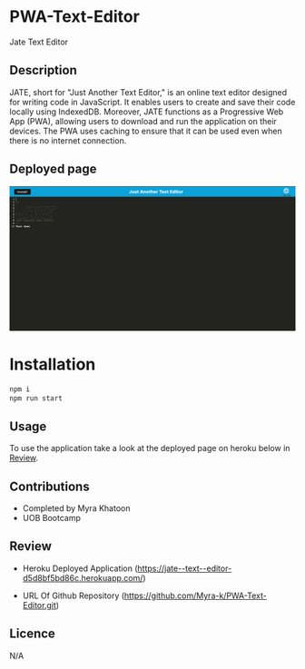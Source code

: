 # PWA-Text-Editor

Jate Text Editor

## Description

JATE, short for "Just Another Text Editor," is an online text editor designed for writing code in JavaScript. It enables users to create and save their code locally using IndexedDB. Moreover, JATE functions as a Progressive Web App (PWA), allowing users to download and run the application on their devices. The PWA uses caching to ensure that it can be used even when there is no internet connection.

## Deployed page


![Deployed page screenshot](./client/src/images/Screenshot%202023-09-04%20at%2015.05.54.png)

# Installation

````
npm i
npm run start
````

## Usage

To use the application take a look at the deployed page on heroku below in [Review](#Review).

## Contributions

* Completed by Myra Khatoon
* UOB Bootcamp

## Review

* Heroku Deployed Application (https://jate--text--editor-d5d8bf5bd86c.herokuapp.com/)

* URL Of Github Repository (https://github.com/Myra-k/PWA-Text-Editor.git)


## Licence

N/A